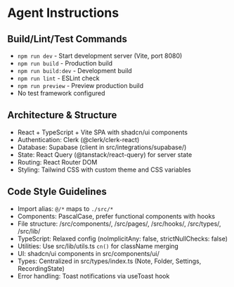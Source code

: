 # Agent Instructions

## Build/Lint/Test Commands
- `npm run dev` - Start development server (Vite, port 8080)
- `npm run build` - Production build
- `npm run build:dev` - Development build
- `npm run lint` - ESLint check
- `npm run preview` - Preview production build
- No test framework configured

## Architecture & Structure
- React + TypeScript + Vite SPA with shadcn/ui components
- Authentication: Clerk (@clerk/clerk-react)
- Database: Supabase (client in src/integrations/supabase/)
- State: React Query (@tanstack/react-query) for server state
- Routing: React Router DOM
- Styling: Tailwind CSS with custom theme and CSS variables

## Code Style Guidelines
- Import alias: `@/*` maps to `./src/*`
- Components: PascalCase, prefer functional components with hooks
- File structure: /src/components/, /src/pages/, /src/hooks/, /src/types/, /src/lib/
- TypeScript: Relaxed config (noImplicitAny: false, strictNullChecks: false)
- Utilities: Use src/lib/utils.ts `cn()` for className merging
- UI: shadcn/ui components in src/components/ui/
- Types: Centralized in src/types/index.ts (Note, Folder, Settings, RecordingState)
- Error handling: Toast notifications via useToast hook
